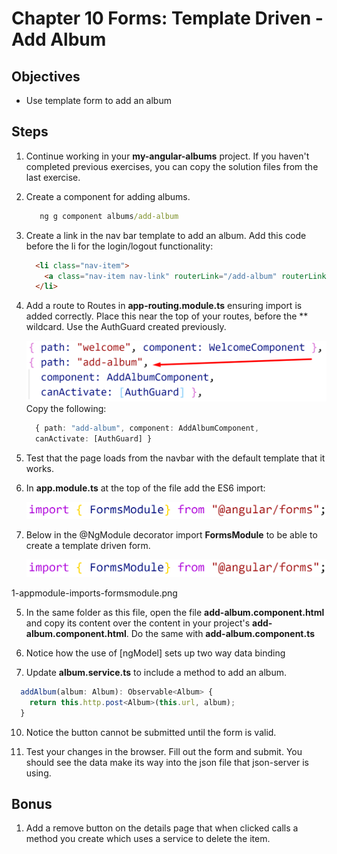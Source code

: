 # Chapter 10 Forms: Template Driven - Add Album

## Objectives

- Use template form to add an album

## Steps

1. Continue working in your **my-angular-albums** project. If you haven't completed previous exercises, you can copy the solution files from the last exercise.

1. Create a component for adding albums.

   ```bat
      ng g component albums/add-album
   ```

1. Create a link in the nav bar template to add an album. Add this code before the li for the login/logout functionality:
    ```html 
      <li class="nav-item">
        <a class="nav-item nav-link" routerLink="/add-album" routerLinkActive="active">Add Album</a>
      </li>
    ```

1. Add a route to Routes in **app-routing.module.ts** ensuring import is added correctly. Place this near the top of your routes, before the ** wildcard. Use the AuthGuard created previously.

    ![](../screenshots/1-add-album-route-with-guard.png)
   Copy the following:
   ```typescript
     { path: "add-album", component: AddAlbumComponent,
     canActivate: [AuthGuard] }
   ```

1. Test that the page loads from the navbar with the default template that it works.

2.  In **app.module.ts** at the top of the file add the ES6 import:

    ![](../screenshots/1-import-forms-module.png)
  
3.  Below in the @NgModule decorator import **FormsModule** to be able to create a template driven form. 

    ![](../screenshots/1-import-forms-module.png)

1-appmodule-imports-formsmodule.png


5.  In the same folder as this file, open the file **add-album.component.html** and copy its content over the content in your project's **add-album.component.html**. Do the same with **add-album.component.ts**

6.  Notice how the use of [ngModel] sets up two way data binding

7.  Update **album.service.ts** to include a method to add an album.

  ```typescript
    addAlbum(album: Album): Observable<Album> {
      return this.http.post<Album>(this.url, album);
    }
  ```

10. Notice the button cannot be submitted until the form is valid.

11. Test your changes in the browser. Fill out the form and submit. You should see the data make its way into the json file that json-server is using.

## Bonus

1.  Add a remove button on the details page that when clicked calls a method you create which uses a service to delete the item.
